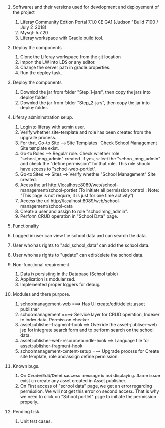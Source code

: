 

1. Softwares and their versions used for development and deployement of the project 
   1. Liferay Community Edition Portal 7.1.0 CE GA1 (Judson / Build 7100 / July 2, 2018)
   1. Mysql- 5.7.20
   1. Liferay workspace with Gradle build tool. 	
		
1. Deploy the components    
   1. Clone the Liferay workspace from the git location 
   1. Import the LW into LDS or any editor.
   1. Change the server path in gradle.properties.
   1. Run the deploy task.
	
1. Deploy the components
   1. Downlod the jar from folder "Step_1-jars", then copy the jars into deploy folder
   1. Downlod the jar from folder "Step_2-jars", then copy the jar into deploy folder.
	
1. Liferay admininstration setup.    
   1. Login to liferay with admin user.
   1. Verify whether site-template and role has been created from the upgrade process.
   1. For that, Go-to Site --> Site Templates . Check School Management Site template exist.
   1. Go-to Roles --> Regular role. Check whether role "school_mng_admin" created. If yes, select the "school_mng_admin" and check the "define permission" for that role.
	   This role should have access to "school-web-portlet".
   1. Go-to Sites --> Sites --> Verify whether "School Management" Site created.   
   1. Acess the url http://localhost:8089/web/school-management/school-portlet  (To initiate all permission control : Note: "This page is not require, it is just for one time activity")	
   1. Access the url http://localhost:8089/web/school-management/school-data
   1. Create a user and assign to role "schoolmng_admin".	
   1. Perform CRUD operation in "School Data" page. 
	
     
1. Functionality
  1. Logged in user can view the school data and can search the data. 
  1. User who has rights to "add_school_data" can add the school data.
  1. User who has rights to "update" can edit/delete the school data.
	
1. Non-functional requirement
   1. Data is persisting in the Database  (School table)
   1. Application is modularized.
   1. Implemented proper loggers for debug.
	
1. Modules and there purpose.  
   1. schoolmanagement-web ===>   Has UI create/edit/delete,asset publisher
   1. schoolmanagement     ====>  Service layer for CRUD operation, Indexer to index data, Permission checker.
   1. assetpublisher-fragment-hook ==> Override the asset-publiser-web jsp for integrate search form and to perform search on the school data.
   1. assetpublisher-web-resourcebundle-hook ==> Language file for assetpublisher-fragment-hook
   1. schoolmanagement-content-setup ===> Upgrade process for Create site template, role and assign define permission.
 
1. Known bugs.
   1. On Create/Edit/Delet success message is not displaying. Same issue exist on create any asset created in Asset publisher.
   1. On First access of "school data" page, we get an error regarding permission. We will not get this error on second access.
       That is why we need to click on "School portlet" page to initiate the permission properly..
	   
1. Pending task.
    1. Unit test cases.



